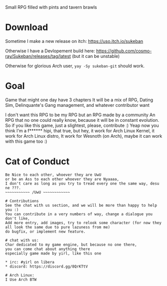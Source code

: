 Small RPG filled with pints and tavern brawls

# Download
Sometime I make a new release on itch: https://uso.itch.io/sukeban

Otherwise I have a Devlopement build here: https://github.com/cosmo-ray/Sukeban/releases/tag/latest (but it can be unstable)

Otherwise for glorious Arch user, ``` yay -Sy sukeban-git ``` should work.

# Goal
Game that might one day have 3 chapters
It will be a mix of RPG, Dating Sim, Delinquante's Gang management, and whatever contributor want

I don't want this RPG to be my RPG but an RPG made by a community
An RPG that no one could really know, because it will be in constant evolution.
So if you like this game, just a slightest, please, contribute :)
Yeap now you think I'm a f****** hipi, that true, but hey, it work for Arch Linux Kernel, it work for Arch Linux distro, It work for Wesnoth (on Arch), maybe it can work with this game too :)

# Cat of Conduct
~~~~~~~~~~~ UwU ~~~~~~~~~~~~
Be Nice to each other, whoever they are UwU
or be an Ass to each other whoever they are Nyaaaa,
I don't care as long as you try to tread every one the same way, desu ne ???.
~~~~~~~~~~~ /UwU ~~~~~~~~~~~~

# Contributions
See the chat with us section, and we will be more than happy to help you :)
You can contribute in a very numbers of way, change a dialogue you don't like,
Add more entry, add images, try to relook some character (for now they all look the same due to pure lazuness from me)
do bugfix, or implement new feature.

# chat with us:
Char dedicated to my game engine, but because no one there,
you can come chat about anything there
especially game made by yirl, like this one

* irc: #yirl on libera
* discord: https://discord.gg/8QrKTtV

# Arch Linux:
I Use Arch BTW
